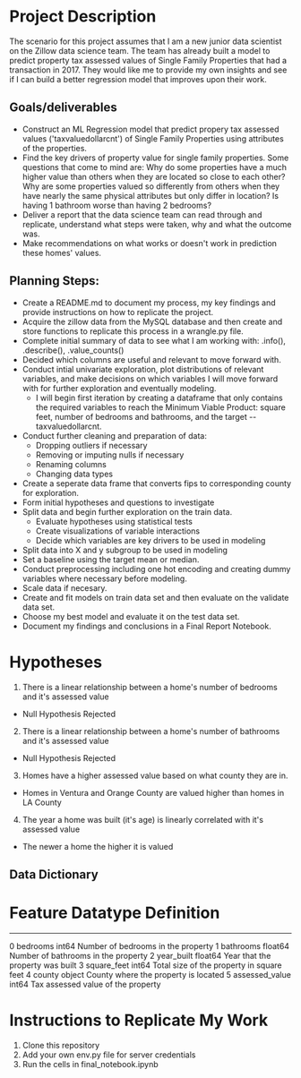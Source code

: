 # Project Description
The scenario for this project assumes that I am a new junior data scientist on the Zillow data science team. The team has already built a model to predict property tax assessed values of Single Family Properties that had a transaction in 2017. They would like me to provide my own insights and see if I can build a better regression model that improves upon their work.

## Goals/deliverables
- Construct an ML Regression model that predict propery tax assessed values ('taxvaluedollarcnt') of Single Family Properties using attributes of the properties.
- Find the key drivers of property value for single family properties. Some questions that come to mind are: Why do some properties have a much higher value than others when they are located so close to each other? Why are some properties valued so differently from others when they have nearly the same physical attributes but only differ in location? Is having 1 bathroom worse than having 2 bedrooms?
- Deliver a report that the data science team can read through and replicate, understand what steps were taken, why and what the outcome was.
- Make recommendations on what works or doesn't work in prediction these homes' values.

## Planning Steps:
- Create a README.md to document my process, my key findings and provide instructions on how to replicate the project.
- Acquire the zillow data from the MySQL database and then create and store functions to replicate this process in a wrangle.py file.
- Complete initial summary of data to see what I am working with: .info(), .describe(), .value_counts()
- Decided which columns are useful and relevant to move forward with. 
- Conduct intial univariate exploration, plot distributions of relevant variables, and make decisions on which variables I will move forward with for further exploration and eventually modeling.
    - I will begin first iteration by creating a dataframe that only contains the required variables to reach the Minimum Viable Product: square feet, number of bedrooms and bathrooms, and the target -- taxvaluedollarcnt.
- Conduct further cleaning and preparation of data: 
    - Dropping outliers if necessary
    - Removing or imputing nulls if necessary
    - Renaming columns
    - Changing data types
- Create a seperate data frame that converts fips to corresponding county for exploration. 
- Form initial hypotheses and questions to investigate
- Split data and begin further exploration on the train data.
    - Evaluate hypotheses using statistical tests
    - Create visualizations of variable interactions
    - Decide which variables are key drivers to be used in modeling
- Split data into X and y subgroup to be used in modeling
- Set a baseline using the target mean or median. 
- Conduct preprocessing including one hot encoding and creating dummy variables where necessary before modeling.
- Scale data if necesary.
- Create and fit models on train data set and then evaluate on the validate data set. 
- Choose my best model and evaluate it on the test data set. 
- Document my findings and conclusions in a Final Report Notebook.

# Hypotheses

1. There is a linear relationship between a home's number of bedrooms and it's assessed value
- Null Hypothesis Rejected
2. There is a linear relationship between a home's number of bathrooms and it's assessed value
- Null Hypothesis Rejected
3. Homes have a higher assessed value based on what county they are in.
- Homes in Ventura and Orange County are valued higher than homes in LA County
4. The year a home was built (it's age) is linearly correlated with it's assessed value
- The newer a home the higher it is valued


## Data Dictionary

 #   Feature         Datatype        Definition
---  ------          --------------  -----  
 0   bedrooms        int64            Number of bedrooms in the property
 1   bathrooms       float64          Number of bathrooms in the property
 2   year_built      float64          Year that the property was built
 3   square_feet     int64            Total size of the property in square feet
 4   county          object           County where the property is located
 5   assessed_value  int64            Tax assessed value of the property


# Instructions to Replicate My Work
1. Clone this repository
2. Add your own env.py file for server credentials
3. Run the cells in final_notebook.ipynb